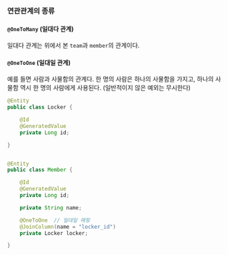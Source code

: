 
### 연관관계의 종류

#### `@OneToMany` (일대다 관계)
일대다 관계는 위에서 본 `team`과 `member`의 관계이다. 



#### `@OneToOne` (일대일 관계)
예를 들면 사람과 사물함의 관계다.
한 명의 사람은 하나의 사물함을 가지고, 하나의 사물함 역시 한 명의 사람에게 사용된다. (일반적이지 않은 예외는 무시한다)

```java
@Entity
public class Locker {

    @Id
    @GeneratedValue
    private Long id;

}


@Entity
public class Member {

    @Id
    @GeneratedValue
    private Long id;

    private String name;

    @OneToOne  // 일대일 매핑
    @JoinColumn(name = "locker_id")
    private Locker locker;

}
```
